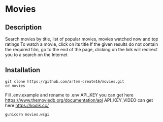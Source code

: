 # Movies
## Description
Search movies by title, list of popular movies, movies watched now and top ratings
To watch a movie, click on its title
If the given results do not contain the required film, go to the end of the page, clicking on the link will redirect you to a search on the Internet
## Installation
```
git clone https://github.com/artem-create16/movies.git
cd movies
```
Fill .env.example and rename to .env
API_KEY you can get here https://www.themoviedb.org/documentation/api
API_KEY_VIDEO can get here https://kodik.cc/
```
gunicorn movies.wsgi 
```
